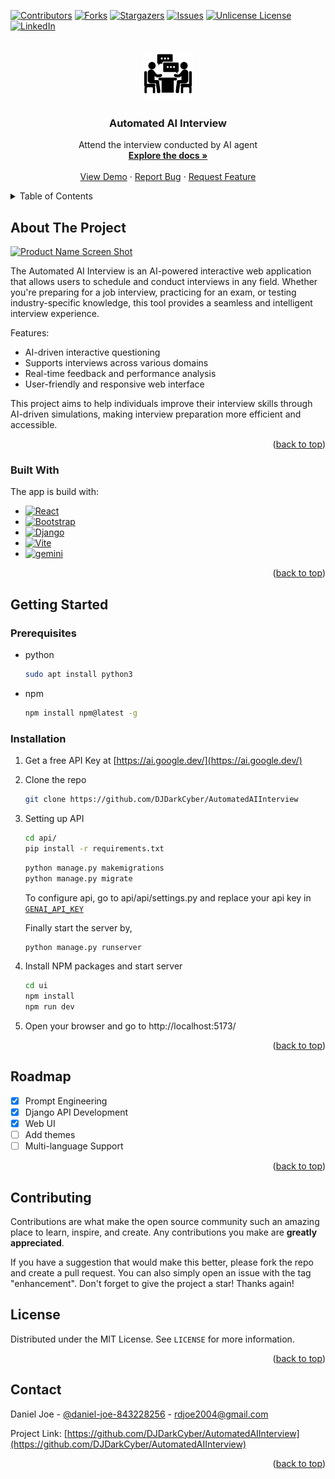 <a id="readme-top"></a>

[![Contributors][contributors-shield]][contributors-url]
[![Forks][forks-shield]][forks-url]
[![Stargazers][stars-shield]][stars-url]
[![Issues][issues-shield]][issues-url]
[![Unlicense License][license-shield]][license-url]
[![LinkedIn][linkedin-shield]][linkedin-url]

<br />
<div align="center">
  <a href="https://github.com/othneildrew/Best-README-Template">
    <img src="ui/public/logo.png" alt="Logo" width="80" height="80">
  </a>

  <h3 align="center">Automated AI Interview</h3>

  <p align="center">
    Attend the interview conducted by AI agent
    <br />
    <a href="https://github.com/DJDarkCyber/AutomatedAIInterview"><strong>Explore the docs »</strong></a>
    <br />
    <br />
    <a href="https://youtu.be/60cvNvtZUD4">View Demo</a>
    &middot;
    <a href="https://github.com/DJDarkCyber/AutomatedAIInterview/issues/new?labels=bug&template=bug-report---.md">Report Bug</a>
    &middot;
    <a href="https://github.com/DJDarkCyber/AutomatedAIInterview/issues/new?labels=enhancement&template=feature-request---.md">Request Feature</a>
  </p>
</div>


<details>
  <summary>Table of Contents</summary>
  <ol>
    <li>
      <a href="#about-the-project">About The Project</a>
      <ul>
        <li><a href="#built-with">Built With</a></li>
      </ul>
    </li>
    <li>
      <a href="#getting-started">Getting Started</a>
      <ul>
        <li><a href="#prerequisites">Prerequisites</a></li>
        <li><a href="#installation">Installation</a></li>
      </ul>
    </li>
    <li><a href="#roadmap">Roadmap</a></li>
    <li><a href="#contributing">Contributing</a></li>
    <li><a href="#license">License</a></li>
    <li><a href="#contact">Contact</a></li>
  </ol>
</details>

## About The Project

[![Product Name Screen Shot][product-screenshot]](https://youtu.be/60cvNvtZUD4)

The Automated AI Interview is an AI-powered interactive web application that allows users to schedule and conduct interviews in any field. Whether you're preparing for a job interview, practicing for an exam, or testing industry-specific knowledge, this tool provides a seamless and intelligent interview experience.

Features:
* AI-driven interactive questioning
* Supports interviews across various domains
* Real-time feedback and performance analysis
* User-friendly and responsive web interface

This project aims to help individuals improve their interview skills through AI-driven simulations, making interview preparation more efficient and accessible.


<p align="right">(<a href="#readme-top">back to top</a>)</p>

### Built With

The app is build with:

* [![React][React.js]][React-url]
* [![Bootstrap][Bootstrap.com]][Bootstrap-url]
* [![Django][Django-shield]][Django-url]
* [![Vite][vite-shield]][vite-url]
* [![gemini][gemini-shield]][gemini-url]

<p align="right">(<a href="#readme-top">back to top</a>)</p>

## Getting Started


### Prerequisites

* python
  ```sh
  sudo apt install python3
  ```
* npm
  ```sh
  npm install npm@latest -g
  ```

### Installation

1. Get a free API Key at [https://ai.google.dev/](https://ai.google.dev/)
2. Clone the repo
   ```sh
   git clone https://github.com/DJDarkCyber/AutomatedAIInterview
   ```
3. Setting up API
   ```sh
   cd api/
   pip install -r requirements.txt
   ```
   ```sh
   python manage.py makemigrations
   python manage.py migrate
   ```
   To configure api, go to api/api/settings.py and replace your api key in [`GENAI_API_KEY`](https://github.com/DJDarkCyber/AutomatedAIInterview/blob/main/api/api/settings.py#L158)

   Finally start the server by,
   ```sh
   python manage.py runserver
   ```
4. Install NPM packages and start server
   ```sh
   cd ui
   npm install
   npm run dev
   ```
5. Open your browser and go to
   http://localhost:5173/

<p align="right">(<a href="#readme-top">back to top</a>)</p>

## Roadmap

- [x] Prompt Engineering
- [x] Django API Development
- [x] Web UI
- [ ] Add themes
- [ ] Multi-language Support

<p align="right">(<a href="#readme-top">back to top</a>)</p>

## Contributing

Contributions are what make the open source community such an amazing place to learn, inspire, and create. Any contributions you make are **greatly appreciated**.

If you have a suggestion that would make this better, please fork the repo and create a pull request. You can also simply open an issue with the tag "enhancement".
Don't forget to give the project a star! Thanks again!

## License

Distributed under the MIT License. See `LICENSE` for more information.

<p align="right">(<a href="#readme-top">back to top</a>)</p>

## Contact

Daniel Joe - [@daniel-joe-843228256](https://www.linkedin.com/in/daniel-joe-843228256/) - rdjoe2004@gmail.com

Project Link: [https://github.com/DJDarkCyber/AutomatedAIInterview](https://github.com/DJDarkCyber/AutomatedAIInterview)

<p align="right">(<a href="#readme-top">back to top</a>)</p>



[contributors-shield]: https://img.shields.io/github/contributors/DJDarkCyber/AutomatedAIInterview.svg?style=for-the-badge
[contributors-url]: https://github.com/DJDarkCyber/AutomatedAIInterview/graphs/contributors
[forks-shield]: https://img.shields.io/github/forks/DJDarkCyber/AutomatedAIInterview.svg?style=for-the-badge
[forks-url]: https://github.com/DJDarkCyber/AutomatedAIInterview/network/members
[stars-shield]: https://img.shields.io/github/stars/DJDarkCyber/AutomatedAIInterview.svg?style=for-the-badge
[stars-url]: https://github.com/DJDarkCyber/AutomatedAIInterview/stargazers
[issues-shield]: https://img.shields.io/github/issues/DJDarkCyber/AutomatedAIInterview.svg?style=for-the-badge
[issues-url]: https://github.com/othneildrew/Best-README-Template/issues
[license-shield]: https://img.shields.io/github/license/DJDarkCyber/AutomatedAIInterview.svg?style=for-the-badge
[license-url]: https://github.com/DJDarkCyber/AutomatedAIInterview/blob/main/LICENSE
[linkedin-shield]: https://img.shields.io/badge/-LinkedIn-black.svg?style=for-the-badge&logo=linkedin&colorB=555
[linkedin-url]: https://www.linkedin.com/in/daniel-joe-843228256/
[product-screenshot]: https://i.postimg.cc/RZ6CmB29/image.png
[React.js]: https://img.shields.io/badge/React-20232A?style=for-the-badge&logo=react&logoColor=61DAFB
[React-url]: https://reactjs.org/
[Bootstrap.com]: https://img.shields.io/badge/Bootstrap-563D7C?style=for-the-badge&logo=bootstrap&logoColor=white
[Bootstrap-url]: https://getbootstrap.com
[Django-shield]: https://img.shields.io/badge/Django-%23092E20.svg?logo=django&logoColor=whit&style=for-the-badge
[Django-url]: https://www.djangoproject.com/
[vite-shield]: https://img.shields.io/badge/Vite-646CFF?logo=vite&logoColor=fff&style=for-the-badge
[vite-url]: https://vite.dev/
[gemini-shield]: https://img.shields.io/badge/Google%20Gemini-886FBF?logo=googlegemini&logoColor=fff&style=for-the-badge
[gemini-url]: https://gemini.google.com